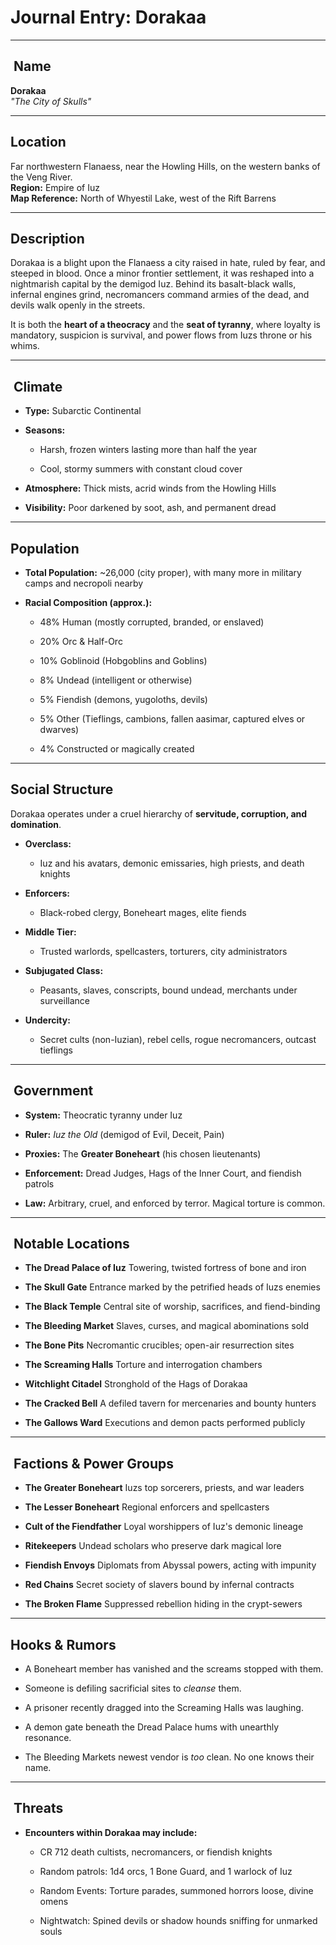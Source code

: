 #  Journal Entry: Dorakaa

---

## ️ Name

**Dorakaa**  
_"The City of Skulls"_

---

##  Location

Far northwestern Flanaess, near the Howling Hills, on the western banks of the Veng River.  
**Region:** Empire of Iuz  
**Map Reference:** North of Whyestil Lake, west of the Rift Barrens

---

##  Description

Dorakaa is a blight upon the Flanaess  a city raised in hate, ruled by fear, and steeped in blood. Once a minor frontier settlement, it was reshaped into a nightmarish capital by the demigod Iuz. Behind its basalt-black walls, infernal engines grind, necromancers command armies of the dead, and devils walk openly in the streets.

It is both the **heart of a theocracy** and the **seat of tyranny**, where loyalty is mandatory, suspicion is survival, and power flows from Iuzs throne  or his whims.

---

## ️ Climate

- **Type:** Subarctic Continental
    
- **Seasons:**
    
    - Harsh, frozen winters lasting more than half the year
        
    - Cool, stormy summers with constant cloud cover
        
- **Atmosphere:** Thick mists, acrid winds from the Howling Hills
    
- **Visibility:** Poor  darkened by soot, ash, and permanent dread
    

---

##  Population

- **Total Population:** ~26,000 (city proper), with many more in military camps and necropoli nearby
    
- **Racial Composition (approx.):**
    
    - 48% Human (mostly corrupted, branded, or enslaved)
        
    - 20% Orc & Half-Orc
        
    - 10% Goblinoid (Hobgoblins and Goblins)
        
    - 8% Undead (intelligent or otherwise)
        
    - 5% Fiendish (demons, yugoloths, devils)
        
    - 5% Other (Tieflings, cambions, fallen aasimar, captured elves or dwarves)
        
    - 4% Constructed or magically created
        

---

##  Social Structure

Dorakaa operates under a cruel hierarchy of **servitude, corruption, and domination**.

- **Overclass:**
    
    - Iuz and his avatars, demonic emissaries, high priests, and death knights
        
- **Enforcers:**
    
    - Black-robed clergy, Boneheart mages, elite fiends
        
- **Middle Tier:**
    
    - Trusted warlords, spellcasters, torturers, city administrators
        
- **Subjugated Class:**
    
    - Peasants, slaves, conscripts, bound undead, merchants under surveillance
        
- **Undercity:**
    
    - Secret cults (non-Iuzian), rebel cells, rogue necromancers, outcast tieflings
        

---

## ️ Government

- **System:** Theocratic tyranny under Iuz
    
- **Ruler:** _Iuz the Old_ (demigod of Evil, Deceit, Pain)
    
- **Proxies:** The **Greater Boneheart** (his chosen lieutenants)
    
- **Enforcement:** Dread Judges, Hags of the Inner Court, and fiendish patrols
    
- **Law:** Arbitrary, cruel, and enforced by terror. Magical torture is common.
    

---

## ️ Notable Locations

- **The Dread Palace of Iuz**  Towering, twisted fortress of bone and iron
    
- **The Skull Gate**  Entrance marked by the petrified heads of Iuzs enemies
    
- **The Black Temple**  Central site of worship, sacrifices, and fiend-binding
    
- **The Bleeding Market**  Slaves, curses, and magical abominations sold
    
- **The Bone Pits**  Necromantic crucibles; open-air resurrection sites
    
- **The Screaming Halls**  Torture and interrogation chambers
    
- **Witchlight Citadel**  Stronghold of the Hags of Dorakaa
    
- **The Cracked Bell**  A defiled tavern for mercenaries and bounty hunters
    
- **The Gallows Ward**  Executions and demon pacts performed publicly
    

---

## ️ Factions & Power Groups

- **The Greater Boneheart**  Iuzs top sorcerers, priests, and war leaders
    
- **The Lesser Boneheart**  Regional enforcers and spellcasters
    
- **Cult of the Fiendfather**  Loyal worshippers of Iuz's demonic lineage
    
- **Ritekeepers**  Undead scholars who preserve dark magical lore
    
- **Fiendish Envoys**  Diplomats from Abyssal powers, acting with impunity
    
- **Red Chains**  Secret society of slavers bound by infernal contracts
    
- **The Broken Flame**  Suppressed rebellion hiding in the crypt-sewers
    

---

##  Hooks & Rumors

- A Boneheart member has vanished  and the screams stopped with them.
    
- Someone is defiling sacrificial sites to _cleanse_ them.
    
- A prisoner recently dragged into the Screaming Halls was laughing.
    
- A demon gate beneath the Dread Palace hums with unearthly resonance.
    
- The Bleeding Markets newest vendor is _too_ clean. No one knows their name.
    

---

## ️ Threats

- **Encounters within Dorakaa may include:**
    
    - CR 712 death cultists, necromancers, or fiendish knights
        
    - Random patrols: 1d4 orcs, 1 Bone Guard, and 1 warlock of Iuz
        
    - Random Events: Torture parades, summoned horrors loose, divine omens
        
    - Nightwatch: Spined devils or shadow hounds sniffing for unmarked souls

















